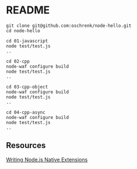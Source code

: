 # README #

	git clone git@github.com:oschrenk/node-hello.git
	cd node-hello
	
	cd 01-javascript
	node test/test.js
	..
	
	cd 02-cpp
	node-waf configure build
	node test/test.js
	..
	
	cd 03-cpp-object
	node-waf configure build
	node test/test.js
	..
	
	cd 04-cpp-async
	node-waf configure build
	node test/test.js
	..

## Resources ##

[Writing Node.js Native Extensions](https://www.cloudkick.com/blog/2010/aug/23/writing-nodejs-native-extensions/)
